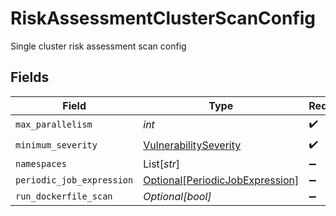 # RiskAssessmentClusterScanConfig

Single cluster risk assessment scan config


## Fields

| Field                                                                           | Type                                                                            | Required                                                                        | Description                                                                     |
| ------------------------------------------------------------------------------- | ------------------------------------------------------------------------------- | ------------------------------------------------------------------------------- | ------------------------------------------------------------------------------- |
| `max_parallelism`                                                               | *int*                                                                           | :heavy_check_mark:                                                              | N/A                                                                             |
| `minimum_severity`                                                              | [VulnerabilitySeverity](../../models/shared/vulnerabilityseverity.md)           | :heavy_check_mark:                                                              | N/A                                                                             |
| `namespaces`                                                                    | List[*str*]                                                                     | :heavy_minus_sign:                                                              | N/A                                                                             |
| `periodic_job_expression`                                                       | [Optional[PeriodicJobExpression]](../../models/shared/periodicjobexpression.md) | :heavy_minus_sign:                                                              | N/A                                                                             |
| `run_dockerfile_scan`                                                           | *Optional[bool]*                                                                | :heavy_minus_sign:                                                              | N/A                                                                             |